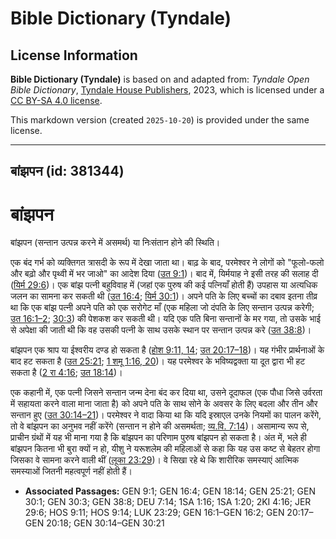 # Bible Dictionary (Tyndale)

## License Information

**Bible Dictionary (Tyndale)** is based on and adapted from: _Tyndale Open Bible Dictionary_, [Tyndale House Publishers](https://tyndaleopenresources.com/), 2023, which is licensed under a [CC BY-SA 4.0 license](https://creativecommons.org/licenses/by-sa/4.0/legalcode.en).

This markdown version (created `2025-10-20`) is provided under the same license.



--------------------------------

## बांझपन (id: 381344)

बांझपन
======

बांझपन (सन्तान उत्पन्न करने में असमर्थ) या निःसंतान होने की स्थिति।

एक बंद गर्भ को व्यक्तिगत त्रासदी के रूप में देखा जाता था। बाढ़ के बाद, परमेश्वर ने लोगों को "फूलो\-फलो और बढ़ो और पृथ्वी में भर जाओ" का आदेश दिया ([उत 9:1](https://ref.ly/Gen9:1))। बाद में, यिर्मयाह ने इसी तरह की सलाह दी ([यिर्म 29:6](https://ref.ly/Jer29:6))। एक बांझ पत्नी बहुविवाह में (जहां एक पुरुष की कई पत्नियाँ होती हैं) उपहास या अत्यधिक जलन का सामना कर सकती थी ([उत 16:4](https://ref.ly/Gen16:4); [यिर्म 30:1](https://ref.ly/Gen30:1))। अपने पति के लिए बच्चों का दबाव इतना तीव्र था कि एक बांझ पत्नी अपने पति को एक सरोगेट माँ (एक महिला जो दंपति के लिए सन्तान उत्पन्न करेगी; [उत 16:1–2](https://ref.ly/Gen16:1-Gen16:2); [30:3](https://ref.ly/Gen30:3)) की पेशकश कर सकती थी। यदि एक पति बिना सन्तानों के मर गया, तो उसके भाई से अपेक्षा की जाती थी कि वह उसकी पत्नी के साथ उसके स्थान पर सन्तान उत्पन्न करे ([उत 38:8](https://ref.ly/Gen38:8))।

बांझपन एक श्राप या ईश्वरीय दण्ड हो सकता है ([होश 9:11, 14](https://ref.ly/Hos9:11); [उत 20:17–18](https://ref.ly/Gen20:17-Gen20:18))। यह गंभीर प्रार्थनाओं के बाद हट सकता है ([उत 25:21](https://ref.ly/Gen25:21); [1 शमू 1:16, 20](https://ref.ly/1Sam1:16,1Sam1:20))। यह परमेश्वर के भविष्यद्वक्ता या दूत द्वारा भी हट सकता है ([2 रा 4:16](https://ref.ly/2Kgs4:16); [उत 18:14](https://ref.ly/Gen18:14))।

एक कहानी में, एक पत्नी जिसने सन्तान जन्म देना बंद कर दिया था, उसने दूदाफल (एक पौधा जिसे उर्वरता में सहायता करने वाला माना जाता है) को अपने पति के साथ सोने के अवसर के लिए बदला और तीन और सन्तान हुए ([उत 30:14–21](https://ref.ly/Gen30:14-Gen30:21))। परमेश्वर ने वादा किया था कि यदि इस्राएल उनके नियमों का पालन करेंगे, तो वे बांझपन का अनुभव नहीं करेंगे (सन्तान न होने की असमर्थता; [व्य.वि. 7:14](https://ref.ly/Deut7:14))। असामान्य रूप से, प्राचीन ग्रंथों में यह भी माना गया है कि बांझपन का परिणाम पुरुष बांझपन हो सकता है। अंत में, भले ही बांझपन कितना भी बुरा क्यों न हो, यीशु ने यरूशलेम की महिलाओं से कहा कि यह उस कष्ट से बेहतर होगा जिसका वे सामना करने वाली थीं ([लूका 23:29](https://ref.ly/Luke23:29))। वे सिखा रहे थे कि शारीरिक समस्याएं आत्मिक समस्याओं जितनी महत्वपूर्ण नहीं होती हैं।

* **Associated Passages:** GEN 9:1; GEN 16:4; GEN 18:14; GEN 25:21; GEN 30:1; GEN 30:3; GEN 38:8; DEU 7:14; 1SA 1:16; 1SA 1:20; 2KI 4:16; JER 29:6; HOS 9:11; HOS 9:14; LUK 23:29; GEN 16:1–GEN 16:2; GEN 20:17–GEN 20:18; GEN 30:14–GEN 30:21

